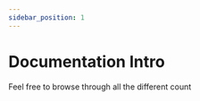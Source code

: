 ```yaml
---
sidebar_position: 1
---
```


# Documentation Intro

Feel free to browse through all the different count


